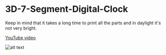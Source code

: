 # 3D-7-Segment-Digital-Clock

Keep in mind that it takes a long time to print all the parts and in daylight it's not very bright.

[YouTube video](https://youtu.be/QDYH36tWzoY)

![alt text](https://github.com/leonvandenbeukel/3D-7-Segment-Digital-Clock/blob/master/Schema.png)
